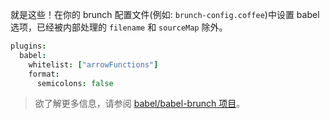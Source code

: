 就是这些！在你的 brunch 配置文件(例如: `brunch-config.coffee`)中设置 babel 选项，已经被内部处理的 `filename` 和 `sourceMap` 除外。

```coffee
plugins:
  babel:
    whitelist: ["arrowFunctions"]
    format:
      semicolons: false
```

<blockquote class="alert alert--info">
  <p>
    欲了解更多信息，请参阅 <a href="https://github.com/babel/babel-brunch">babel/babel-brunch 项目</a>。
  </p>
</blockquote>

